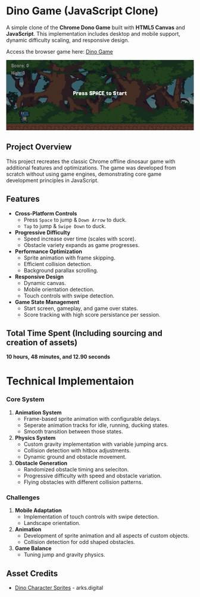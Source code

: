 # Dino Game (JavaScript Clone)

A simple clone of the **Chrome Dono Game** built with **HTML5 Canvas** and **JavaScript**. This implementation includes desktop and mobile support, dynamic difficulty scaling, and responsive design.

Access the browser game here: [Dino Game](https://24hour-dino-game.vercel.app)

<div align="center">
  <img src="assets/dino-startscreen.png" alt="Game Preview" />
</div>

## Project Overview

This project recreates the classic Chrome offline dinosaur game with additional features and optimizations. The game was developed from scratch without using game engines, demonstrating core game development principles in JavaScript.

## Features

- **Cross-Platform Controls**
  - Press `Space` to jump & `Down Arrow` to duck.
  - `Tap` to jump & `Swipe Down` to duck.
- **Progressive Difficulty**
  - Speed increase over time (scales with score).
  - Obstacle variety expands as game progresses.
- **Performance Optimization**
  - Sprite animation with frame skipping.
  - Efficient collision detection.
  - Background parallax scrolling.
- **Responsive Design**
  - Dynamic canvas.
  - Mobile orientation detection.
  - Touch controls with swipe detection.
- **Game State Management**
  - Start screen, gameplay, and game over states.
  - Score tracking with high score persistance per session.

## Total Time Spent (Including sourcing and creation of assets)

**10 hours, 48 minutes, and 12.90 seconds**

# Technical Implementaion

### Core System

1. **Animation System**
   - Frame-based sprite animation with configurable delays.
   - Seperate animation tracks for idle, running, ducking states.
   - Smooth transition between those states.
2. **Physics System**
   - Custom gravity implementation with variable jumping arcs.
   - Collision detection with hitbox adjustments.
   - Dynamic ground and obstacle movement.
3. **Obstacle Generation**
   - Randomized obstacle timing ans seleciton.
   - Progressive difficulty with speed and obstacle variation.
   - Flying obstacles with different collision patterns.

### Challenges

1. **Mobile Adaptation**
   - Implementation of touch controls with swipe detection.
   - Landscape orientation.
2. **Animation**
   - Development of sprite animation and all aspects of custom objects.
   - Collision detection for odd shaped obstacles.
3. **Game Balance**
   - Tuning jump and gravity physics.

## Asset Credits

- [Dino Character Sprites](https://arks.digital/) - arks.digital
